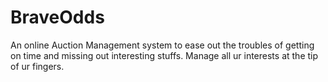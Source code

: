 # BraveOdds
An online Auction Management system to ease out the troubles of getting on time and missing out interesting stuffs. Manage all ur interests at the tip of ur fingers. 
